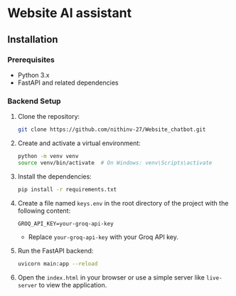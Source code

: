 # Website AI assistant

## Installation

### Prerequisites

- Python 3.x
- FastAPI and related dependencies

### Backend Setup

1. Clone the repository:

   ```bash
   git clone https://github.com/nithinv-27/Website_chatbot.git
   ```
   
3. Create and activate a virtual environment:

    ```bash
    python -m venv venv
    source venv/bin/activate  # On Windows: venv\Scripts\activate
    ```

4. Install the dependencies:

    ```bash
    pip install -r requirements.txt
    ```

5. Create a file named `keys.env` in the root directory of the project with the following content:

    ```
    GROQ_API_KEY=your-groq-api-key
    ```

    - Replace `your-groq-api-key` with your Groq API key.

6. Run the FastAPI backend:

    ```bash
    uvicorn main:app --reload
    ```
    
7. Open the `index.html` in your browser or use a simple server like `live-server` to view the application.

